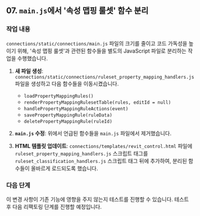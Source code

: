 ## 07. `main.js`에서 '속성 맵핑 룰셋' 함수 분리

### 작업 내용
`connections/static/connections/main.js` 파일의 크기를 줄이고 코드 가독성을 높이기 위해, '속성 맵핑 룰셋'과 관련된 함수들을 별도의 JavaScript 파일로 분리하는 작업을 수행했습니다.

1.  **새 파일 생성**: `connections/static/connections/ruleset_property_mapping_handlers.js` 파일을 생성하고 다음 함수들을 이동시켰습니다.
    *   `loadPropertyMappingRules()`
    *   `renderPropertyMappingRulesetTable(rules, editId = null)`
    *   `handlePropertyMappingRuleActions(event)`
    *   `savePropertyMappingRule(ruleData)`
    *   `deletePropertyMappingRule(ruleId)`

2.  **`main.js` 수정**: 위에서 언급된 함수들을 `main.js` 파일에서 제거했습니다.

3.  **HTML 템플릿 업데이트**: `connections/templates/revit_control.html` 파일에 `ruleset_property_mapping_handlers.js` 스크립트 태그를 `ruleset_classification_handlers.js` 스크립트 태그 뒤에 추가하여, 분리된 함수들이 올바르게 로드되도록 했습니다.

### 다음 단계

이 변경 사항이 기존 기능에 영향을 주지 않는지 테스트를 진행할 수 있습니다. 테스트 후 다음 리팩토링 단계를 진행할 예정입니다.